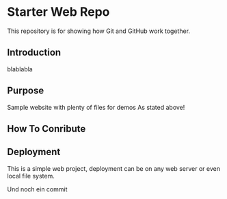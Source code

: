 # Starter Web Repo

This repository is for showing how Git and GitHub work together.

## Introduction

blablabla

## Purpose

Sample website with plenty of files for demos 
As stated above!

## How To Conribute

## Deployment

This is a simple web project, deployment can be on any web server or even local file system.

Und noch ein commit
